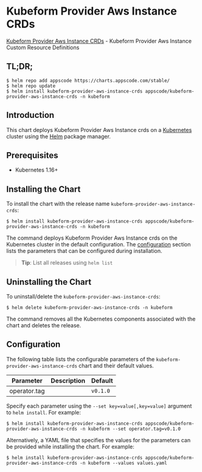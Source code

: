 # Kubeform Provider Aws Instance CRDs

[Kubeform Provider Aws Instance CRDs](https://github.com/kubeform) - Kubeform Provider Aws Instance Custom Resource Definitions

## TL;DR;

```console
$ helm repo add appscode https://charts.appscode.com/stable/
$ helm repo update
$ helm install kubeform-provider-aws-instance-crds appscode/kubeform-provider-aws-instance-crds -n kubeform
```

## Introduction

This chart deploys Kubeform Provider Aws Instance crds on a [Kubernetes](http://kubernetes.io) cluster using the [Helm](https://helm.sh) package manager.

## Prerequisites

- Kubernetes 1.16+

## Installing the Chart

To install the chart with the release name `kubeform-provider-aws-instance-crds`:

```console
$ helm install kubeform-provider-aws-instance-crds appscode/kubeform-provider-aws-instance-crds -n kubeform
```

The command deploys Kubeform Provider Aws Instance crds on the Kubernetes cluster in the default configuration. The [configuration](#configuration) section lists the parameters that can be configured during installation.

> **Tip**: List all releases using `helm list`

## Uninstalling the Chart

To uninstall/delete the `kubeform-provider-aws-instance-crds`:

```console
$ helm delete kubeform-provider-aws-instance-crds -n kubeform
```

The command removes all the Kubernetes components associated with the chart and deletes the release.

## Configuration

The following table lists the configurable parameters of the `kubeform-provider-aws-instance-crds` chart and their default values.

|  Parameter   | Description | Default  |
|--------------|-------------|----------|
| operator.tag |             | `v0.1.0` |


Specify each parameter using the `--set key=value[,key=value]` argument to `helm install`. For example:

```console
$ helm install kubeform-provider-aws-instance-crds appscode/kubeform-provider-aws-instance-crds -n kubeform --set operator.tag=v0.1.0
```

Alternatively, a YAML file that specifies the values for the parameters can be provided while
installing the chart. For example:

```console
$ helm install kubeform-provider-aws-instance-crds appscode/kubeform-provider-aws-instance-crds -n kubeform --values values.yaml
```
